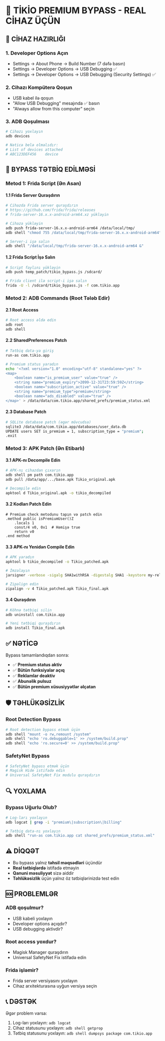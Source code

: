 # 🚀 TİKİO PREMIUM BYPASS - REAL CİHAZ ÜÇÜN

## 📱 CİHAZ HAZIRLIĞI

### **1. Developer Options Açın**
- Settings → About Phone → Build Number (7 dəfə basın)
- Settings → Developer Options → USB Debugging ✅
- Settings → Developer Options → USB Debugging (Security Settings) ✅

### **2. Cihazı Kompüterə Qoşun**
- USB kabel ilə qoşun
- "Allow USB Debugging" mesajında ✅ basın
- "Always allow from this computer" seçin

### **3. ADB Qoşulması**
```bash
# Cihazı yoxlayın
adb devices

# Nəticə belə olmalıdır:
# List of devices attached
# ABC123DEF456    device
```

## 🔧 BYPASS TƏTBİQ EDİLMƏSİ

### **Metod 1: Frida Script (Ən Asan)**

#### **1.1 Frida Server Quraşdırın**
```bash
# Cihazda Frida server quraşdırın
# https://github.com/frida/frida/releases
# frida-server-16.x.x-android-arm64.xz yükləyin

# Cihaza yükləyin
adb push frida-server-16.x.x-android-arm64 /data/local/tmp/
adb shell "chmod 755 /data/local/tmp/frida-server-16.x.x-android-arm64"

# Server-i işə salın
adb shell "/data/local/tmp/frida-server-16.x.x-android-arm64 &"
```

#### **1.2 Frida Script İşə Salın**
```bash
# Script faylını yükləyin
adb push temp_patch/tikio_bypass.js /sdcard/

# Frida client ilə script-i işə salın
frida -U -l /sdcard/tikio_bypass.js -f com.tikio.app
```

### **Metod 2: ADB Commands (Root Tələb Edir)**

#### **2.1 Root Access**
```bash
# Root access əldə edin
adb root
adb shell
```

#### **2.2 SharedPreferences Patch**
```bash
# Tətbiq data-ya giriş
run-as com.tikio.app

# Premium status yaradın
echo '<?xml version="1.0" encoding="utf-8" standalone="yes" ?>
<map>
    <boolean name="is_premium_user" value="true" />
    <string name="premium_expiry">2099-12-31T23:59:59Z</string>
    <boolean name="subscription_active" value="true" />
    <string name="premium_type">premium</string>
    <boolean name="ads_disabled" value="true" />
</map>' > /data/data/com.tikio.app/shared_prefs/premium_status.xml
```

#### **2.3 Database Patch**
```bash
# SQLite database patch (əgər mövcudsa)
sqlite3 /data/data/com.tikio.app/databases/user_data.db
UPDATE users SET is_premium = 1, subscription_type = "premium";
.exit
```

### **Metod 3: APK Patch (Ən Etibarlı)**

#### **3.1 APK-nı Decompile Edin**
```bash
# APK-nı cihazdan çıxarın
adb shell pm path com.tikio.app
adb pull /data/app/.../base.apk Tikio_original.apk

# Decompile edin
apktool d Tikio_original.apk -o tikio_decompiled
```

#### **3.2 Kodları Patch Edin**
```smali
# Premium check metodunu tapın və patch edin
.method public isPremiumUser()Z
    .locals 1
    const/4 v0, 0x1  # Həmişə true
    return v0
.end method
```

#### **3.3 APK-nı Yenidən Compile Edin**
```bash
# APK yaradın
apktool b tikio_decompiled -o Tikio_patched.apk

# İmzalayın
jarsigner -verbose -sigalg SHA1withRSA -digestalg SHA1 -keystore my-release-key.keystore Tikio_patched.apk alias_name

# Zipalign edin
zipalign -v 4 Tikio_patched.apk Tikio_final.apk
```

#### **3.4 Quraşdırın**
```bash
# Köhnə tətbiqi silin
adb uninstall com.tikio.app

# Yeni tətbiqi quraşdırın
adb install Tikio_final.apk
```

## ✅ NƏTİCƏ

Bypass tamamlandıqdan sonra:

- ✅ **Premium status aktiv**
- ✅ **Bütün funksiyalar açıq**
- ✅ **Reklamlar deaktiv**
- ✅ **Abunəlik pulsuz**
- ✅ **Bütün premium xüsusiyyətlər əlçatan**

## 🛡️ TƏHLÜKƏSİZLİK

### **Root Detection Bypass**
```bash
# Root detection bypass etmək üçün
adb shell "mount -o rw,remount /system"
adb shell "echo 'ro.debuggable=1' >> /system/build.prop"
adb shell "echo 'ro.secure=0' >> /system/build.prop"
```

### **SafetyNet Bypass**
```bash
# SafetyNet bypass etmək üçün
# Magisk Hide istifadə edin
# Universal SafetyNet Fix modulu quraşdırın
```

## 🔍 YOXLAMA

### **Bypass Uğurlu Olub?**
```bash
# Log-ları yoxlayın
adb logcat | grep -i "premium\|subscription\|billing"

# Tətbiq data-nı yoxlayın
adb shell "run-as com.tikio.app cat shared_prefs/premium_status.xml"
```

## ⚠️ DİQQƏT

- Bu bypass yalnız **təhsil məqsədləri** üçündür
- **Real tətbiqlərdə** istifadə etməyin
- **Qanuni məsuliyyət** sizə aiddir
- **Təhlükəsizlik** üçün yalnız öz tətbiqlərinizdə test edin

## 🆘 PROBLEMLƏR

### **ADB qoşulmur?**
- USB kabeli yoxlayın
- Developer options açıqdır?
- USB debugging aktivdir?

### **Root access yoxdur?**
- Magisk Manager quraşdırın
- Universal SafetyNet Fix istifadə edin

### **Frida işləmir?**
- Frida server versiyasını yoxlayın
- Cihaz arxitekturasına uyğun versiya seçin

## 📞 DƏSTƏK

Əgər problem varsa:
1. Log-ları yoxlayın: `adb logcat`
2. Cihaz statusunu yoxlayın: `adb shell getprop`
3. Tətbiq statusunu yoxlayın: `adb shell dumpsys package com.tikio.app`
